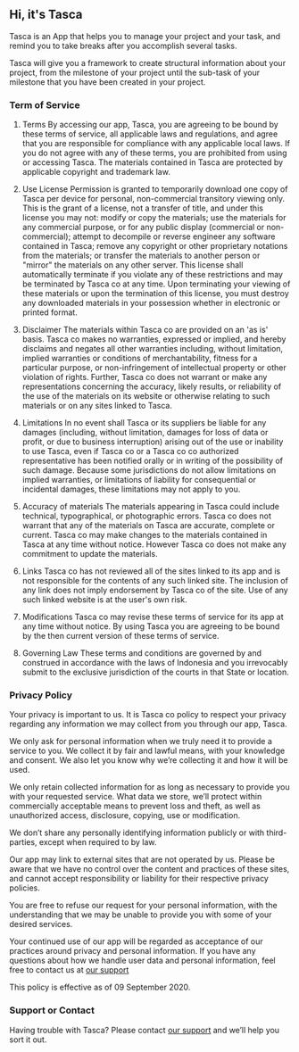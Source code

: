 ## Hi, it's Tasca

Tasca is an App that helps you to manage your project and your task, and remind you to take breaks after you accomplish several tasks.

Tasca will give you a framework to create structural information about your project, from the milestone of your project until the sub-task of your milestone that you have been created in your project.

### Term of Service

1. Terms By accessing our app, Tasca, you are agreeing to be bound by these terms of service, all applicable laws and regulations, and agree that you are responsible for compliance with any applicable local laws. If you do not agree with any of these terms, you are prohibited from using or accessing Tasca. The materials contained in Tasca are protected by applicable copyright and trademark law.

2. Use License Permission is granted to temporarily download one copy of Tasca per device for personal, non-commercial transitory viewing only. This is the grant of a license, not a transfer of title, and under this license you may not: modify or copy the materials; use the materials for any commercial purpose, or for any public display (commercial or non-commercial); attempt to decompile or reverse engineer any software contained in Tasca; remove any copyright or other proprietary notations from the materials; or transfer the materials to another person or "mirror" the materials on any other server. This license shall automatically terminate if you violate any of these restrictions and may be terminated by Tasca co at any time. Upon terminating your viewing of these materials or upon the termination of this license, you must destroy any downloaded materials in your possession whether in electronic or printed format.

3. Disclaimer The materials within Tasca co are provided on an 'as is' basis. Tasca co makes no warranties, expressed or implied, and hereby disclaims and negates all other warranties including, without limitation, implied warranties or conditions of merchantability, fitness for a particular purpose, or non-infringement of intellectual property or other violation of rights. Further, Tasca co does not warrant or make any representations concerning the accuracy, likely results, or reliability of the use of the materials on its website or otherwise relating to such materials or on any sites linked to Tasca.

4. Limitations In no event shall Tasca or its suppliers be liable for any damages (including, without limitation, damages for loss of data or profit, or due to business interruption) arising out of the use or inability to use Tasca, even if Tasca co or a Tasca co co authorized representative has been notified orally or in writing of the possibility of such damage. Because some jurisdictions do not allow limitations on implied warranties, or limitations of liability for consequential or incidental damages, these limitations may not apply to you.

5. Accuracy of materials The materials appearing in Tasca could include technical, typographical, or photographic errors. Tasca co does not warrant that any of the materials on Tasca are accurate, complete or current. Tasca co may make changes to the materials contained in Tasca at any time without notice. However Tasca co does not make any commitment to update the materials.

6. Links Tasca co has not reviewed all of the sites linked to its app and is not responsible for the contents of any such linked site. The inclusion of any link does not imply endorsement by Tasca co of the site. Use of any such linked website is at the user's own risk.

7. Modifications Tasca co may revise these terms of service for its app at any time without notice. By using Tasca you are agreeing to be bound by the then current version of these terms of service.

8. Governing Law These terms and conditions are governed by and construed in accordance with the laws of Indonesia and you irrevocably submit to the exclusive jurisdiction of the courts in that State or location.

### Privacy Policy

Your privacy is important to us. It is Tasca co policy to respect your privacy regarding any information we may collect from you through our app, Tasca.

We only ask for personal information when we truly need it to provide a service to you. We collect it by fair and lawful means, with your knowledge and consent. We also let you know why we’re collecting it and how it will be used.

We only retain collected information for as long as necessary to provide you with your requested service. What data we store, we’ll protect within commercially acceptable means to prevent loss and theft, as well as unauthorized access, disclosure, copying, use or modification.

We don’t share any personally identifying information publicly or with third-parties, except when required to by law.

Our app may link to external sites that are not operated by us. Please be aware that we have no control over the content and practices of these sites, and cannot accept responsibility or liability for their respective privacy policies.

You are free to refuse our request for your personal information, with the understanding that we may be unable to provide you with some of your desired services.

Your continued use of our app will be regarded as acceptance of our practices around privacy and personal information. If you have any questions about how we handle user data and personal information, feel free to contact us at [our support](mailto:danny.snts@yahoo.co.id)

This policy is effective as of 09 September 2020.

### Support or Contact

Having trouble with Tasca? Please contact [our support](mailto:danny.snts@yahoo.co.id) and we’ll help you sort it out.
